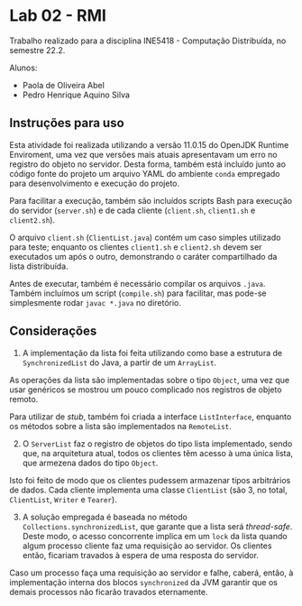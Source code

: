 # Lab 02 - RMI

Trabalho realizado para a disciplina INE5418 - Computação Distribuída, no semestre 22.2.

Alunos: 
* Paola de Oliveira Abel
* Pedro Henrique Aquino Silva 

## Instruções para uso
Esta atividade foi realizada utilizando a versão 11.0.15 do OpenJDK Runtime Enviroment, uma vez que versões mais atuais apresentavam um erro no registro do objeto no servidor. Desta forma, também está incluído junto ao código fonte do projeto um arquivo YAML do ambiente `conda` empregado para desenvolvimento e execução do projeto.

Para facilitar a execução, também são incluídos scripts Bash para execução do servidor (`server.sh`) e de cada cliente (`client.sh`, `client1.sh` e `client2.sh`).

O arquivo `client.sh` (`ClientList.java`) contém um caso simples utilizado para teste; enquanto os clientes `client1.sh` e `client2.sh` devem ser executados um após o outro, demonstrando o caráter compartilhado da lista distribuída.

Antes de executar, também é necessário compilar os arquivos `.java`. Também incluímos um script (`compile.sh`) para facilitar, mas pode-se simplesmente rodar `javac *.java` no diretório.

## Considerações

1) A implementação da lista foi feita utilizando como base a estrutura de `SynchronizedList` do Java, a partir de um `ArrayList`.

As operações da lista são implementadas sobre o tipo `Object`, uma vez que usar genéricos se mostrou um pouco complicado nos registros de objeto remoto.

Para utilizar de *stub*, também foi criada a interface `ListInterface`, enquanto os métodos sobre a lista são implementados na `RemoteList`.

2) O `ServerList` faz o registro de objetos do tipo lista implementado, sendo que, na arquitetura atual, todos os clientes têm acesso à uma única lista, que armezena dados do tipo `Object`. 
   
Isto foi feito de modo que os clientes pudessem armazenar tipos arbitrários de dados. Cada cliente implementa uma classe `ClientList` (são 3, no total, `ClientList`, `Writer` e `Tearer`).

3) A solução empregada é baseada no método `Collections.synchronizedList`, que garante que a lista será *thread-safe*. Deste modo, o acesso concorrente implica em um `lock` da lista quando algum processo cliente faz uma requisição ao servidor. Os clientes então, ficariam travados à espera de uma resposta do servidor. 

Caso um processo faça uma requisição ao servidor e falhe, caberá, então, à implementação interna dos blocos `synchronized` da JVM garantir que os demais processos não ficarão travados eternamente.


